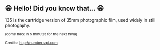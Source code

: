 ## :smile: Hello! Did you know that... :smile:
135 is the cartridge version of 35mm photographic film, used widely in still photogaphy.

<sup>(come back in 5 minutes for the next trivia)</sup>


<sup>Credits: http://numbersapi.com</sup>
